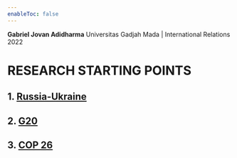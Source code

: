 ```yaml
---
enableToc: false
---
```


**Gabriel Jovan Adidharma**
Universitas Gadjah Mada | International Relations 2022

# RESEARCH STARTING POINTS
## 1. [Russia-Ukraine](Essay%20Topics/Russia-Ukraine.md)
## 2. [G20](Essay%20Topics/G20.md)
## 3. [COP 26](Essay%20Topics/COP%2026.md)


